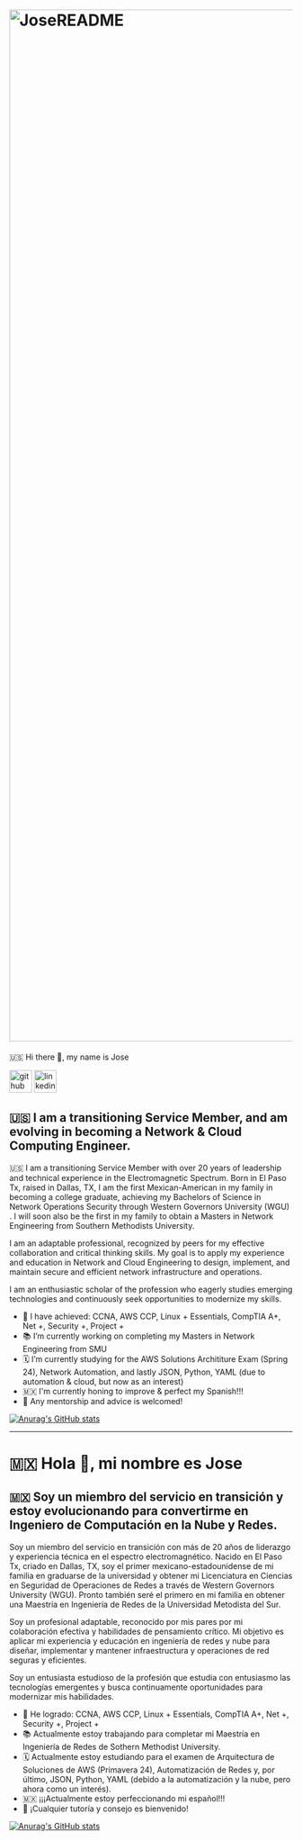 # <img width="1834" alt="JoseREADME" src="https://github.com/JoseMMedranoJr/JoseMMedranoJr/assets/149314619/d4ee5240-b52f-4d94-b947-bf444d062262">
🇺🇸 Hi there 👋, my name is Jose

[<img src='https://cdn.jsdelivr.net/npm/simple-icons@3.0.1/icons/github.svg' alt='github' height='40'>](https://github.com/JoseMMedranoJr)  [<img src='https://cdn.jsdelivr.net/npm/simple-icons@3.0.1/icons/linkedin.svg' alt='linkedin' height='40'>](https://www.linkedin.com/in/josemmedrano/)  


## 🇺🇸 I am a transitioning Service Member, and am evolving in becoming a Network & Cloud Computing Engineer.

🇺🇸 I am a transitioning Service Member with over 20 years of leadership and technical experience in the Electromagnetic Spectrum.  Born in El Paso Tx, raised in Dallas, TX, I am the first Mexican-American in my family in becoming a college graduate, achieving my Bachelors of Science in Network Operations Security through Western Governors University (WGU) .  I will soon also be the first in my family to obtain a Masters in Network Engineering from Southern Methodists University.  

I am an adaptable professional, recognized by peers for my effective collaboration and critical thinking skills.  My goal is to apply my experience and education in Network and Cloud Engineering to design, implement, and maintain secure and efficient network infrastructure and operations. 

I am an enthusiastic scholar of the profession who eagerly studies emerging technologies and continuously seek opportunities to modernize my skills.

- 💯 I have achieved:
  CCNA, AWS CCP, Linux + Essentials, CompTIA A+, Net +, Security +, Project +
- 📚 I’m currently working on completing my Masters in Network Engineering from SMU
- 🗓 I’m currently studying for the AWS Solutions Archititure Exam (Spring 24), Network Automation, and lastly JSON, Python, YAML (due to automation & cloud, but now as an interest)
- 🇲🇽 I'm currently honing to improve & perfect my Spanish!!!
- 🤔 Any mentorship and advice is welcomed!

[![Anurag's GitHub stats](https://github-readme-stats.vercel.app/api?username=JoseMMedranoJr&show_icons=true&theme=synthwave)](https://github.com/anuraghazra/github-readme-stats)

--------------------------------------------------------------------------------------------------------------------
# 🇲🇽 Hola 👋, mi nombre es Jose

## 🇲🇽 Soy un miembro del servicio en transición y estoy evolucionando para convertirme en Ingeniero de Computación en la Nube y Redes.

Soy un miembro del servicio en transición con más de 20 años de liderazgo y experiencia técnica en el espectro electromagnético. Nacido en El Paso Tx, criado en Dallas, TX, soy el primer mexicano-estadounidense de mi familia en graduarse de la universidad y obtener mi Licenciatura en Ciencias en Seguridad de Operaciones de Redes a través de Western Governors University (WGU). Pronto también seré el primero en mi familia en obtener una Maestría en Ingeniería de Redes de la Universidad Metodista del Sur.

Soy un profesional adaptable, reconocido por mis pares por mi colaboración efectiva y habilidades de pensamiento crítico. Mi objetivo es aplicar mi experiencia y educación en ingeniería de redes y nube para diseñar, implementar y mantener infraestructura y operaciones de red seguras y eficientes.

Soy un entusiasta estudioso de la profesión que estudia con entusiasmo las tecnologías emergentes y busca continuamente oportunidades para modernizar mis habilidades.

- 💯 He logrado:
  CCNA, AWS CCP, Linux + Essentials, CompTIA A+, Net +, Security +, Project +
- 📚 Actualmente estoy trabajando para completar mi Maestría en Ingeniería de Redes de Sothern Methodist University.
- 🗓 Actualmente estoy estudiando para el examen de Arquitectura de Soluciones de AWS (Primavera 24), Automatización de Redes y, por último, JSON, Python, YAML (debido a la automatización y la nube, pero ahora como un interés).
- 🇲🇽 ¡¡¡Actualmente estoy perfeccionando mi español!!!
- 🤔 ¡Cualquier tutoría y consejo es bienvenido!

[![Anurag's GitHub stats](https://github-readme-stats.vercel.app/api?username=JoseMMedranoJr&show_icons=true&theme=synthwave)](https://github.com/anuraghazra/github-readme-stats)

[linkedin]: https://www.linkedin.com/in/josemmedranojr
[gmail]: mailto:jose.m.medranojr@gmail.com
